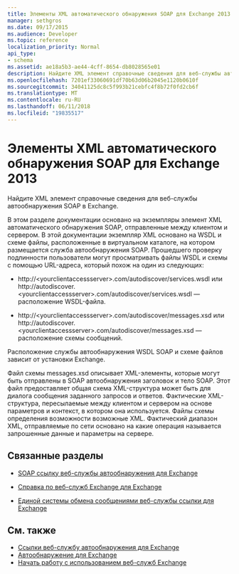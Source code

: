 ```yaml
---
title: Элементы XML автоматического обнаружения SOAP для Exchange 2013
manager: sethgros
ms.date: 09/17/2015
ms.audience: Developer
ms.topic: reference
localization_priority: Normal
api_type:
- schema
ms.assetid: ae18a5b3-ae44-4cff-8654-db8028565e01
description: Найдите XML элемент справочные сведения для веб-службы автообнаружения SOAP в Exchange.
ms.openlocfilehash: 7201ef33060691df70b63d06b2045e1120b0610f
ms.sourcegitcommit: 34041125dc8c5f993b21cebfc4f8b72f0fd2cb6f
ms.translationtype: MT
ms.contentlocale: ru-RU
ms.lasthandoff: 06/11/2018
ms.locfileid: "19835517"
---
```

# <a name="soap-autodiscover-xml-elements-for-exchange-2013"></a>Элементы XML автоматического обнаружения SOAP для Exchange 2013

Найдите XML элемент справочные сведения для веб-службы автообнаружения SOAP в Exchange.
  
В этом разделе документации основано на экземпляры элемент XML автоматического обнаружения SOAP, отправленные между клиентом и сервером. В этой документации экземпляр XML основано на WSDL и схеме файлы, расположенные в виртуальном каталоге, на котором размещается служба автообнаружения SOAP. Прошедшего проверку подлинности пользователи могут просматривать файлы WSDL и схемы с помощью URL-адреса, который похож на один из следующих:
  
- http://\<yourclientaccessserver\>.com/autodiscover/services.wsdl или http://autodiscover.\<yourclientaccessserver\>.com/autodiscover/services.wsdl — расположение WSDL-файла.
    
- http://\<yourclientaccessserver\>.com/autodiscover/messages.xsd или http://autodiscover.\<yourclientaccessserver\>.com/autodiscover/messages.xsd — расположение схемы сообщений.
    
Расположение службы автообнаружения WSDL SOAP и схеме файлов зависит от установки Exchange.
  
Файл схемы messages.xsd описывает XML-элементы, которые могут быть отправлены в SOAP автообнаружения заголовок и тело SOAP. Этот файл предоставляет общая схема XML-структура может быть для диалога сообщения заданного запросов и ответов. Фактические XML-структура, пересылаемые между клиентом и сервером на основе параметров и контекст, в котором она используется. Файлы схемы определения возможности возможные XML. Фактический диапазон XML, отправляемые по сети основано на какие операция называется запрошенные данные и параметры на сервере. 
  
## <a name="related-sections"></a>Связанные разделы
<a name="bk_RelatedSections"> </a>

- [SOAP ссылку веб-службы автообнаружения для Exchange](soap-autodiscover-web-service-reference-for-exchange.md)
    
- [Справка по веб-служб Exchange для Exchange](ews-reference-for-exchange.md)
    
- [Единой системы обмена сообщениями веб-службы ссылки для Exchange](unified-messaging-web-service-reference-for-exchange.md)
    
## <a name="see-also"></a>См. также

- [Ссылки веб-службу автообнаружения для Exchange](autodiscover-web-service-reference-for-exchange.md)
- [Автообнаружение для Exchange](../exchange-web-services/autodiscover-for-exchange.md)
- [Начать работу с использованием веб-служб Exchange](../exchange-web-services/start-using-web-services-in-exchange.md)
    

